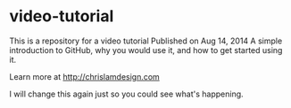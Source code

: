 # video-tutorial
This is a repository for a video tutorial
Published on Aug 14, 2014
A simple introduction to GitHub, why you would use it, and how to get started using it.

Learn more at http://chrislamdesign.com

I will change this again just so you could see what's happening. 

